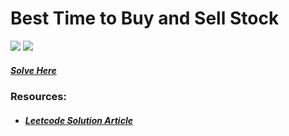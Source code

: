 # Best Time to Buy and Sell Stock
<img src="https://img.shields.io/badge/Topic-Array-brightgreen">
<img src="https://img.shields.io/badge/Difficulty-Easy-brightgreen">

##### [Solve Here](https://leetcode.com/problems/best-time-to-buy-and-sell-stock/)

### Resources:
* ##### [Leetcode Solution Article](https://leetcode.com/problems/best-time-to-buy-and-sell-stock/discuss/1735493/JavaC%2B%2B-best-ever-EXPLANATION-could-possible)